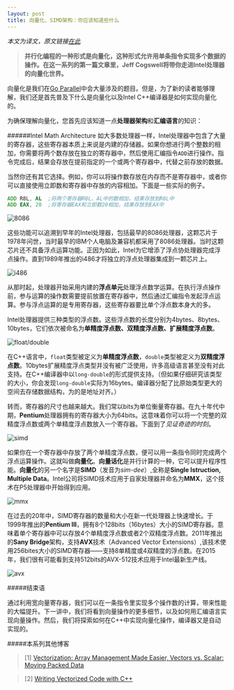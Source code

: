 ```yaml
---
layout: post
title: 向量化、SIMD架构：你应该知道些什么
---
```


*本文为译文，原文链接[在此](http://goparallel.sourceforge.net/vectorization-simd-architecture-need-know/)*

>**并行化编程的一种形式是向量化，这种形式允许用单条指令实现多个数据的操作。在这一系列的第一篇文章里，Jeff Cogswell将带你走进Intel处理器的向量化世界。**

向量化是我们在[Go Parallel](http://goparallel.sourceforge.net/)中会大量涉及的题目。但是，为了新的读者能够理解，我们还是首先普及下什么是向量化以及Intel C++编译器是如何实现向量化的。

为确保理解向量化，您首先应该知道一点**处理器架构**和**汇编语言**的知识：

######Intel Math Architecture
如大多数处理器一样，Intel处理器中包含了大量的寄存器，这些寄存器本质上来说是内建的存储器。如果你想进行两个整数的相加，你需要将两个数存放在独立的寄存器中，然后使用汇编指令`ADD`进行操作。指令完成后，结果会存放在提前指定的一个或两个寄存器中，代替之前存放的数据。

当然你还有其它选择。例如，你可以将操作数存放在内存而不是寄存器中，或者你可以直接使用立即数和寄存器中存放的内容相加。下面是一些实际的例子。

```asm
ADD R8L, AL  ;将两个寄存器R8L、AL中的数相加，结果存放到R8L中
ADD EAX, 20  ;将寄存器EAX和立即数20相加，结果存放到EAX中
```

![8086](http://upload.wikimedia.org/wikipedia/commons/d/d2/KL_USSR_KP1810BM86.jpg)

这些功能可以追溯到早年的Intel处理器，包括最早的8086处理器，这颗芯片于1978年问世，当时最早的IBM个人电脑及兼容机都采用了8086处理器。当时这颗芯片还不具备浮点运算功能。正因为如此，Intel为它增添了浮点协处理器完成浮点操作。直到1989年推出的i486才将独立的浮点处理器集成到一颗芯片上。

![i486](http://upload.wikimedia.org/wikipedia/commons/7/77/Intel_i486_dx4_100mhz_2007_03_27.jpg)

从那时起，处理器开始采用内建的**浮点单元**处理浮点数学运算。在执行浮点操作前，参与运算的操作数需要提前放置在寄存器中，然后通过汇编指令发起浮点运算。参与浮点运算的是专用寄存器，这些寄存器要比单个浮点数本身大的多。

Intel处理器提供三种类型的浮点数。这些浮点数的长度分别为4bytes、8bytes、10bytes，它们依次被命名为**单精度浮点数、双精度浮点数、扩展精度浮点数**。

![float/double](http://www.ibm.com/developerworks/cn/java/j-jtp0114/float.gif)

在C++语言中，`float`类型被定义为**单精度浮点数**，`double`类型被定义为**双精度浮点数**。10bytes扩展精度浮点类型并没有被广泛使用，许多高级语言甚至没有对此支持。在C++编译器中以`long-double`的形式提供支持。（但如果仔细研究该类型的大小，你会发现`long-double`实际为16bytes。编译器分配了比原始类型更大的空间去存储数据结构，为的是地址对齐。）

转而，寄存器的尺寸也越来越大。我们常以bits为单位衡量寄存器。在九十年代中期，**Pentium**处理器拥有的寄存器大小为64bits。这意味着你可以将一个完整的双精度浮点数或两个单精度浮点数放入一个寄存器。下面到了*见证奇迹的时刻*。

![simd](http://origin.arstechnica.com/cpu/1q00/simd/figure6.gif)

如果你在一个寄存器中存放了两个单精度浮点数，便可以用一条指令同时完成两个浮点运算操作。这就叫做**向量化**。**向量话化**是并行计算的一种，它可以提升程序性能。**向量化**的另一个名字是**SIMD**（发音为*sim-dee*）,全称是**Single Istruction, Multiple Data**。Intel公司将SIMD技术应用于自家处理器并命名为**MMX**，这个技术在P5处理器中开始得到应用。

![mmx](http://www.vector-logo.net/logo_preview/ai/i/Intel_MMX_big_logo.png)

在过去的20年中，SIMD寄存器的数量和大小在新一代处理器上快速增长。于1999年推出的**Pentium III**，拥有8个128bits（16bytes）大小的SIMD寄存器。意味着单个寄存器中可以存放4个单精度浮点数或者2个双精度浮点数。2011年推出的**Sany Bridge**架构，支持**AVX**技术（Advanced Vector Extensions）,该技术使用256bites大小的SIMD寄存器——支持8单精度或4双精度的浮点数。在2015年，我们很有可能看到支持512bits的AVX-512技术应用于Intel最新生产线。

![avx](http://cdn.wccftech.com/wp-content/uploads/2014/09/Intel-Xeon-E5-2600-V3-Haswell-EP-AVX-2-Instruction-Set.jpg)

#####结束语

通过利用宽向量寄存器，我们可以在一条指令里实现多个操作数的计算，带来性能的大幅提升。下一讲中，我们将看到向量操作的更多细节，以及如何用汇编语言实现向量操作。然后，我们将探索如何在C++中实现向量化操作，编译器又是自动实现的。

#####本系列其他博客
>[1] [Vectorization: Array Management Made Easier, Vectors vs. Scalar: Moving Packed Data](http://goparallel.sourceforge.net/vectorization-array-management-made-easier/)

>[2] [Writing Vectorized Code with C++](http://goparallel.sourceforge.net/writing-vectorized-code-c/)
